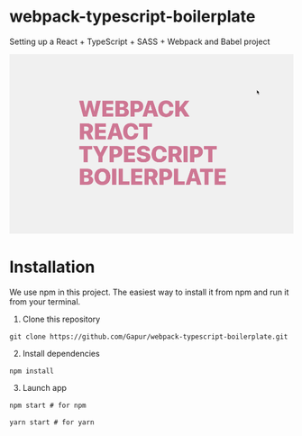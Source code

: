 # webpack-typescript-boilerplate

Setting up a React + TypeScript + SASS + Webpack and Babel project

![webpack-typescript-boilerplate](/public/example.gif)

# Installation
We use npm in this project. The easiest way to install it from npm and run it from your terminal.

1. Clone this repository
```
git clone https://github.com/Gapur/webpack-typescript-boilerplate.git
```
2. Install dependencies
```
npm install
```
3. Launch app
```
npm start # for npm
```
```
yarn start # for yarn
```
